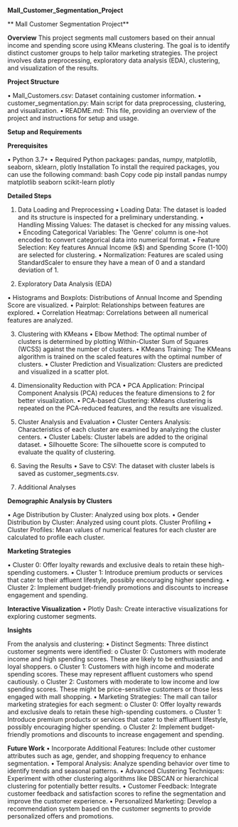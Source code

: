  **Mall_Customer_Segmentation_Project**

** Mall Customer Segmentation Project**

**Overview**
This project segments mall customers based on their annual income and spending score using KMeans clustering. 
The goal is to identify distinct customer groups to help tailor marketing strategies. 
The project involves data preprocessing, exploratory data analysis (EDA), clustering, and visualization of the results.

**Project Structure**

•	Mall_Customers.csv: Dataset containing customer information.
•	customer_segmentation.py: Main script for data preprocessing, clustering, and visualization.
•	README.md: This file, providing an overview of the project and instructions for setup and usage.

**Setup and Requirements**

**Prerequisites**

•	Python 3.7+
•	Required Python packages: pandas, numpy, matplotlib, seaborn, sklearn, plotly
Installation
To install the required packages, you can use the following command:
bash
Copy code
pip install pandas numpy matplotlib seaborn scikit-learn plotly

**Detailed Steps**

1. Data Loading and Preprocessing
•	Loading Data: The dataset is loaded and its structure is inspected for a preliminary understanding.
•	Handling Missing Values: The dataset is checked for any missing values.
•	Encoding Categorical Variables: The 'Genre' column is one-hot encoded to convert categorical data into numerical format.
•	Feature Selection: Key features Annual Income (k$) and Spending Score (1-100) are selected for clustering.
•	Normalization: Features are scaled using StandardScaler to ensure they have a mean of 0 and a standard deviation of 1.

2. Exploratory Data Analysis (EDA)
   
•	Histograms and Boxplots: Distributions of Annual Income and Spending Score are visualized.
•	Pairplot: Relationships between features are explored.
•	Correlation Heatmap: Correlations between all numerical features are analyzed.

3. Clustering with KMeans
•	Elbow Method: The optimal number of clusters is determined by plotting Within-Cluster Sum of Squares (WCSS) against the number of clusters.
•	KMeans Training: The KMeans algorithm is trained on the scaled features with the optimal number of clusters.
•	Cluster Prediction and Visualization: Clusters are predicted and visualized in a scatter plot.

4. Dimensionality Reduction with PCA
•	PCA Application: Principal Component Analysis (PCA) reduces the feature dimensions to 2 for better visualization.
•	PCA-based Clustering: KMeans clustering is repeated on the PCA-reduced features, and the results are visualized.

5. Cluster Analysis and Evaluation
•	Cluster Centers Analysis: Characteristics of each cluster are examined by analyzing the cluster centers.
•	Cluster Labels: Cluster labels are added to the original dataset.
•	Silhouette Score: The silhouette score is computed to evaluate the quality of clustering.

6. Saving the Results
•	Save to CSV: The dataset with cluster labels is saved as customer_segments.csv.

7. Additional Analyses
   
**Demographic Analysis by Clusters**

•	Age Distribution by Cluster: Analyzed using box plots.
•	Gender Distribution by Cluster: Analyzed using count plots.
Cluster Profiling
•	Cluster Profiles: Mean values of numerical features for each cluster are calculated to profile each cluster.

**Marketing Strategies**

•	Cluster 0: Offer loyalty rewards and exclusive deals to retain these high-spending customers.
•	Cluster 1: Introduce premium products or services that cater to their affluent lifestyle, possibly encouraging higher spending.
•	Cluster 2: Implement budget-friendly promotions and discounts to increase engagement and spending.

**Interactive Visualization**
•	Plotly Dash: Create interactive visualizations for exploring customer segments.

**Insights**

From the analysis and clustering:
•	Distinct Segments: Three distinct customer segments were identified:
o	Cluster 0: Customers with moderate income and high spending scores. These are likely to be enthusiastic and loyal shoppers.
o	Cluster 1: Customers with high income and moderate spending scores. These may represent affluent customers who spend cautiously.
o	Cluster 2: Customers with moderate to low income and low spending scores. These might be price-sensitive customers or those less engaged with mall shopping.
•	Marketing Strategies: The mall can tailor marketing strategies for each segment:
o	Cluster 0: Offer loyalty rewards and exclusive deals to retain these high-spending customers.
o	Cluster 1: Introduce premium products or services that cater to their affluent lifestyle, possibly encouraging higher spending.
o	Cluster 2: Implement budget-friendly promotions and discounts to increase engagement and spending.

**Future Work**
•	Incorporate Additional Features: Include other customer attributes such as age, gender, and shopping frequency to enhance segmentation.
•	Temporal Analysis: Analyze spending behavior over time to identify trends and seasonal patterns.
•	Advanced Clustering Techniques: Experiment with other clustering algorithms like DBSCAN or hierarchical clustering for potentially better results.
•	Customer Feedback: Integrate customer feedback and satisfaction scores to refine the segmentation and improve the customer experience.
•	Personalized Marketing: Develop a recommendation system based on the customer segments to provide personalized offers and promotions.



